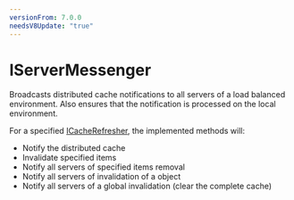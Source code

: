 ```yaml
---
versionFrom: 7.0.0
needsV8Update: "true"
---
```


# IServerMessenger

Broadcasts distributed cache notifications to all servers of a load balanced environment.
Also ensures that the notification is processed on the local environment.

For a specified [ICacheRefresher](cache-refresher.md), the implemented methods will:

* Notify the distributed cache
* Invalidate specified items
* Notify all servers of specified items removal
* Notify all servers of invalidation of a object
* Notify all servers of a global invalidation (clear the complete cache)
